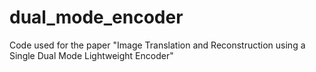 # dual_mode_encoder
Code used for the paper "Image Translation and Reconstruction using a Single Dual Mode Lightweight Encoder"
